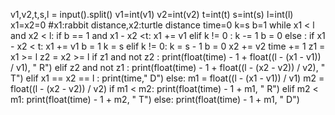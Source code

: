 v1,v2,t,s,l = input().split() 
v1=int(v1)
v2=int(v2)
t=int(t)
s=int(s)
l=int(l)
x1=x2=0 #x1:rabbit distance,x2:turtle distance
time=0
k=s
b=1
while x1 < l and x2 < l:
    if b == 1 and x1 - x2 <t:
        x1 += v1
    elif k != 0 :
        k -= 1
        b = 0
    else :
        if x1 - x2 < t:
            x1 += v1
            b = 1
            k = s
        elif k != 0:
            k = s - 1
            b = 0
    x2 += v2
    time += 1
z1 = x1 >= l
z2 = x2 >= l
if z1 and not z2 :
    print(float(time) - 1 + float((l - (x1 - v1)) / v1), " R")
elif z2 and not z1 :
    print(float(time) - 1 + float((l - (x2 - v2)) / v2), " T")
elif x1 == x2 == l :
    print(time," D")
else:
    m1 = float((l - (x1 - v1)) / v1)
    m2 = float((l - (x2 - v2)) / v2)
    if m1 < m2:
        print(float(time) - 1 + m1, " R")
    elif m2 < m1:
        print(float(time) - 1 + m2, " T")
    else:
        print(float(time) - 1 + m1, " D")
